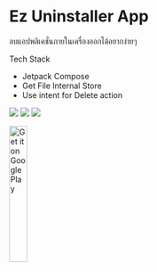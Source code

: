 # Ez Uninstaller App
 ลบแอปพลิเคชั่นภายในเครื่องออกได้อยากง่ายๆ
 
Tech Stack
 - Jetpack Compose
 - Get File Internal Store
 - Use intent for Delete action


<div>
   <img src="https://drive.google.com/thumbnail?id=1PmY8Xu2ryG_4esPJu90MZ0He5NX6LWnG&sz=w300">
   <img src="https://drive.google.com/thumbnail?id=1ITCQtITCs3428JuxZvZyjRhjtAVAmwBS&sz=w300">
   <img src="https://drive.google.com/thumbnail?id=1x7tdIV5_FsXh-2Yul6isDEa_oYEsM_MJ&sz=w300">
  
  
   <a href='https://play.google.com/store/apps/details?id=nontachai.becomedev.uninstaller&pcampaignid=MKT-Other-global-all-co-prtnr-py-PartBadge-Mar2515-1'><img alt='Get it on Google Play' src='https://play.google.com/intl/en_us/badges/images/generic/en_badge_web_generic.png' width="25%"/></a>
  
</div>
